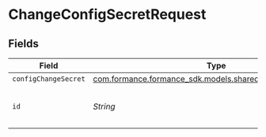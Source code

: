 # ChangeConfigSecretRequest


## Fields

| Field                                                                                                   | Type                                                                                                    | Required                                                                                                | Description                                                                                             | Example                                                                                                 |
| ------------------------------------------------------------------------------------------------------- | ------------------------------------------------------------------------------------------------------- | ------------------------------------------------------------------------------------------------------- | ------------------------------------------------------------------------------------------------------- | ------------------------------------------------------------------------------------------------------- |
| `configChangeSecret`                                                                                    | [com.formance.formance_sdk.models.shared.ConfigChangeSecret](../../models/shared/ConfigChangeSecret.md) | :heavy_minus_sign:                                                                                      | N/A                                                                                                     |                                                                                                         |
| `id`                                                                                                    | *String*                                                                                                | :heavy_check_mark:                                                                                      | Config ID                                                                                               | 4997257d-dfb6-445b-929c-cbe2ab182818                                                                    |
